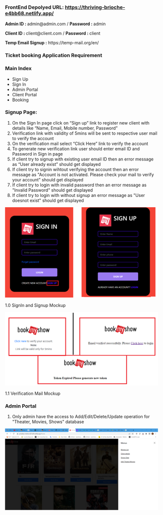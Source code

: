 ### FrontEnd Depolyed URL: https://thriving-brioche-e4bb68.netlify.app/

<p><b>Admin ID : </b>admin@admin.com / <b>Password : </b>admin</p>
<p><b>Client ID : </b>client@client.com / <b>Password : </b>client</p>
<p><b>Temp Email Signup :</b> https://temp-mail.org/en/</p>
   
### Ticket booking Application Requirement
### Main Index
   -	Sign Up
   -	Sign In
   -	Admin Portal
   -	Client Portal
   -	Booking
   
### Signup Page:
 
1.	On the Sign In page click on “Sign up” link to register new client with details like “Name, Email, Mobile number, Password”
2.	Verification link with validity of 5mins will be sent to respective user mail to verify the account
3.	On the verification mail select “Click Here” link to verify the account
4.	To generate new verification link user should enter email ID and Password in Sign in page
5.	If client try to signup with existing user email ID then an error message as “User already exist” should get displayed
6.	If client try to signin wihtout verifying the account then an error message as "Account is not activated. Please check your mail to verify your account" should get displayed
7.	If client try to login with invalid password then an error message as "Invalid Password" should get displayed
8.	If client try to login with without signup an error message as "User doesnot exist" should get displayed

![1. Sign Up](https://github.com/Rajeshkumar-Murugan/guvi-hackathon2-frontend/blob/main/Documentation/Sign%20Up.png)

1.0 SignIn and Signup Mockup 

![2. Verification](https://github.com/Rajeshkumar-Murugan/guvi-hackathon2-frontend/blob/main/Documentation/2.%20Verification%20Email.png)

1.1 Verification Mail Mockup

### Admin Portal
1. Only admin have the access to Add/Edit/Delete/Update operation for "Theater, Movies, Shows" database

![2. Admin Menus](https://github.com/Rajeshkumar-Murugan/guvi-hackathon2-frontend/blob/main/Documentation/2.%20Admin%20Menus.png)
